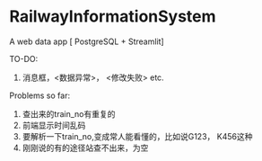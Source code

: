 # RailwayInformationSystem
A web data app [ PostgreSQL + Streamlit]

TO-DO:
1. 消息框，<数据异常>， <修改失败> etc.

Problems so far:
1. 查出来的train_no有重复的
2. 前端显示时间乱码
3. 要解析一下train_no,变成常人能看懂的，比如说G123， K456这种
4. 刚刚说的有的途径站查不出来，为空
